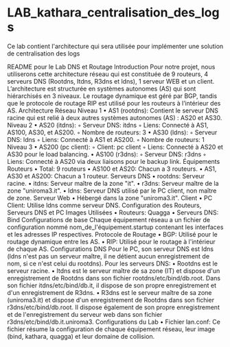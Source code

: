 # LAB_kathara_centralisation_des_logs
Ce lab contient l'architecture qui sera utilisée pour implémenter une solution de centralisation des logs

README pour le Lab DNS et Routage
Introduction
Pour notre projet, nous utiliserons cette architecture réseau qui est constituée de 9 routeurs, 4 serveurs DNS (Rootdns, Itdns, R3dns et ldns), 1 serveur WEB et un client. L’architecture est structurée en systèmes autonomes (AS) qui sont hiérarchisés en 3 niveaux. Le routage dynamique est géré par BGP, tandis que le protocole de routage RIP est utilisé pour les routeurs à l’intérieur des AS.
Architecture Réseau
Niveau 1
    • AS1 (rootdns): Contient le serveur DNS racine qui est relié à deux autres systèmes autonomes (AS) : AS20 et AS30.
Niveau 2
    • AS20 (itdns):
        ◦ Serveur DNS: itdns
        ◦ Liens: Connecté à AS1, AS100, AS30, et AS200.
        ◦ Nombre de routeurs: 3
    • AS30 (ldns):
        ◦ Serveur DNS: ldns
        ◦ Liens: Connecté à AS1 et AS200.
        ◦ Nombre de routeurs: 1
Niveau 3
    • AS200 (pc client):
        ◦ Client: pc client
        ◦ Liens: Connecté à AS20 et AS30 pour le load balancing.
    • AS100 (r3dns):
        ◦ Serveur DNS: r3dns
        ◦ Liens: Connecté à AS20 via deux liaisons pour le backup link.
Équipements
Routeurs
    • Total: 9 routeurs
    • AS100 et AS20: Chacun a 3 routeurs.
    • AS1, AS30 et AS200: Chacun a 1 routeur.
Serveurs DNS
    • rootdns: Serveur racine.
    • itdns: Serveur maître de la zone "it".
    • r3dns: Serveur maître de la zone "uniroma3.it".
    • ldns: Serveur DNS utilisé par le PC client, non maître de zone.
Serveur Web
    • Hébergé dans la zone "uniroma3.it".
Client
    • PC Client: Utilise ldns comme serveur DNS.
Configuration des Routeurs, Serveurs DNS et PC
Images Utilisées
    • Routeurs: Quagga
    • Serveurs DNS: Bind
Configurations de base
Chaque équipement réseau a un fichier de configuration nommé nom_de_l'équipement.startup contenant les interfaces et les adresses IP respectives.
Protocole de Routage
    • BGP: Utilisé pour le routage dynamique entre les AS.
    • RIP: Utilisé pour le routage à l'intérieur de chaque AS.
Configurations DNS
Pour le PC, son serveur DNS est Idns (ldns n'est pas un serveur maître, il ne détient aucun enregistrement de nom, si ce n'est celui du rootdns). Pour les serveurs DNS:
    • Rootdns est le serveur racine.
    • Itdns est le serveur maître de sa zone (IT) et dispose d'un enregistrement de Rootdns dans son fichier rootdns/etc/bind/db.root. Dans son fichier itdns/etc/bind/db.it, il dispose de son propre enregistrement et d'un enregistrement de R3dns.
    • R3dns est le serveur maître de sa zone (uniroma3.it) et dispose d'un enregistrement de Rootdns dans son fichier r3dns/etc/bind/db.root. Il dispose également de son propre enregistrement et de l'enregistrement du serveur web dans son fichier r3dns/etc/bind/db.it.uniroma3.
Configurations du Lab
    • Fichier lan.conf: Ce fichier résume la configuration de chaque équipement réseau, leur image (bind, kathara, quagga) et leur domaine de collision.
 
